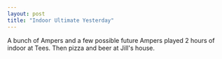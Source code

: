 ```yaml
---
layout: post
title: "Indoor Ultimate Yesterday"
---
```


A bunch of Ampers and a few possible future Ampers played 2 hours of indoor at Tees. Then pizza and beer at Jill&#39;s house.